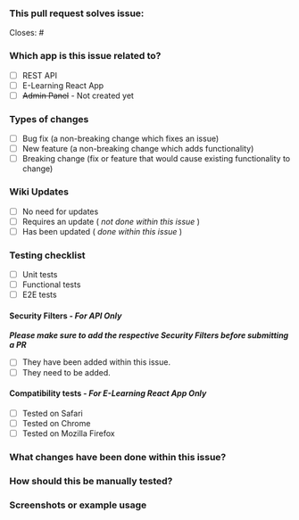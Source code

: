 ### This pull request solves issue:

Closes: #<!-- Insert issue number here -->

### Which app is this issue related to?

- [ ] REST API
- [ ] E-Learning React App
- [ ] ~~Admin Panel~~ - Not created yet

### Types of changes

- [ ] Bug fix (a non-breaking change which fixes an issue)
- [ ] New feature (a non-breaking change which adds functionality)
- [ ] Breaking change (fix or feature that would cause existing functionality to change)

### Wiki Updates

- [ ] No need for updates
- [ ] Requires an update ( _not done within this issue_ )
- [ ] Has been updated ( _done within this issue_ )

### Testing checklist

- [ ] Unit tests
- [ ] Functional tests
- [ ] E2E tests

#### Security Filters - **_For API Only_**
**_Please make sure to add the respective Security Filters before submitting a PR_**
- [ ] They have been added within this issue.
- [ ] They need to be added.

#### Compatibility tests - **_For E-Learning React App Only_**

- [ ] Tested on Safari
- [ ] Tested on Chrome
- [ ] Tested on Mozilla Firefox

### What changes have been done within this issue?

<!--- Write a short summary here -->

### How should this be manually tested?

<!--- Write the steps here -->

### Screenshots or example usage

<!--- Insert images here -->
